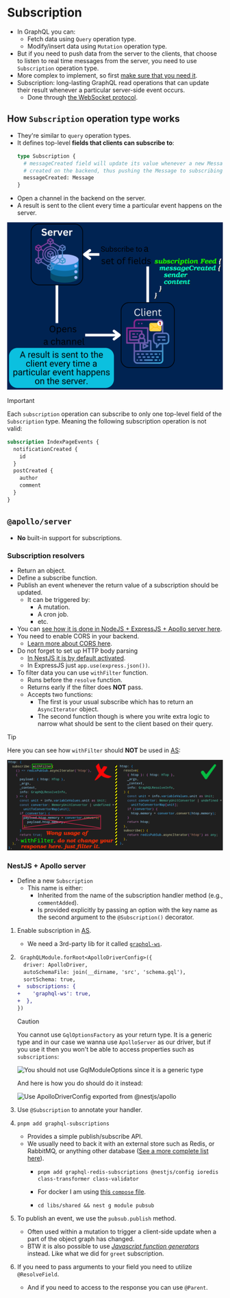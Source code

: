 # Subscription

- In GraphQL you can:
  - Fetch data using `Query` operation type.
  - Modify/insert data using `Mutation` operation type.
- But if you need to push data from the server to the clients, that choose to listen to real time messages from the server, you need to use `Subscription` operation type.
- More complex to implement, so first [make sure that you need it](https://github.com/kasir-barati/awesome-js-ts/blob/main/docs/websockets.md#scenarios-where-we-need-websockets).
- Subscription: long-lasting GraphQL read operations that can update their result whenever a particular server-side event occurs.
  - Done through [the WebSocket protocol](https://developer.mozilla.org/en-US/docs/Web/API/WebSockets_API).

## How `Subscription` operation type works

- They're similar to `query` operation types.
- It defines top-level **fields that clients can subscribe to**:
  ```graphql
  type Subscription {
    # messageCreated field will update its value whenever a new Message is
    # created on the backend, thus pushing the Message to subscribing clients.
    messageCreated: Message
  }
  ```
- Open a channel in the backend on the server.
- A result is sent to the client every time a particular event happens on the server.

![Client specifies a set of fields to be delivered to the client, but instead of immediately returning a single answer, a channel is opened and a result is sent to the client every time a particular event happens on the server](./assets/server-clien-graphql-subscription.png)

> [!IMPORTANT]
>
> Each `subscription` operation can subscribe to only one top-level field of the `Subscription` type. Meaning the following subscription operation is not valid:
>
> ```graphql
> subscription IndexPageEvents {
>   notificationCreated {
>     id
>   }
>   postCreated {
>     author
>     comment
>   }
> }
> ```

## `@apollo/server`

- **No** built-in support for subscriptions.

### Subscription resolvers

- Return an object.
- Define a subscribe function.
- Publish an event whenever the return value of a subscription should be updated.
  - It can be triggered by:
    - A mutation.
    - A cron job.
    - etc.
- You can [see how it is done in NodeJS + ExpressJS + Apollo server here](https://github.com/kasir-barati/graphql/tree/main/apps/server-statistics).
- You need to enable CORS in your backend.
  - [Learn more about CORS here](./security.md#cross-origin-resource-sharing----cors).
- Do not forget to set up HTTP body parsing
  - [In NestJS it is by default activated](https://docs.nestjs.com/faq/raw-body).
  - In ExpressJS just `app.use(express.json())`.
- To filter data you can use `withFilter` function.
  - Runs before the `resolve` function.
  - Returns early if the filter does **NOT** pass.
  - Accepts two functions:
    - The first is your usual subscribe which has to return an `AsyncIterator` object.
    - The second function though is where you write extra logic to narrow what should be sent to the client based on their query.

> [!TIP]
>
> Here you can see how `withFilter` should **NOT** be used in [AS](./glossary.md#asAcronymStandsFor):
>
> ![Inside the withFilter you should not change the resolved value, just filter it. For changing it use resolve function](./assets/wrong-usage-of-with-filter.png)

### NestJS + Apollo server

- Define a new `Subscription`
  - This name is either:
    - Inherited from the name of the subscription handler method (e.g., `commentAdded`).
    - Is provided explicitly by passing an option with the key name as the second argument to the `@Subscription()` decorator.

1. Enable subscription in [AS](./glossary.md#asAcronymStandsFor).
   - We need a 3rd-party lib for it called [`graphql-ws`](https://www.npmjs.com/package/graphql-ws).
2. ```diff
    GraphQLModule.forRoot<ApolloDriverConfig>({
     driver: ApolloDriver,
     autoSchemaFile: join(__dirname, 'src', 'schema.gql'),
     sortSchema: true,
   +  subscriptions: {
   +    'graphql-ws': true,
   +  },
   })
   ```

   > [!CAUTION]
   >
   > You cannot use `GqlOptionsFactory` as your return type. It is a generic type and in our case we wanna use `ApolloServer` as our driver, but if you use it then you won't be able to access properties such as `subscriptions`:
   >
   > ![You should not use GqlModuleOptions since it is a generic type](./assets/wrongly-typed-graphql-config.png)
   >
   > And here is how you do should do it instead:
   >
   > ![Use ApolloDriverConfig exported from @nestjs/apollo](./assets/correct-way-of-configuring-graphql.png)

3. Use `@Subscription` to annotate your handler.
4. ```shell
   pnpm add graphql-subscriptions
   ```

   - Provides a simple publish/subscribe API.
   - We usually need to back it with an external store such as Redis, or RabbitMQ, or anything other database ([See a more complete list here](https://github.com/apollographql/graphql-subscriptions?tab=readme-ov-file#pubsub-implementations)).
     - ```shell
       pnpm add graphql-redis-subscriptions @nestjs/config ioredis class-transformer class-validator
       ```
     - For docker I am using [this `compose` file](https://github.com/kasir-barati/docker/blob/main/docker-compose-files/redis).
     - ```shell
       cd libs/shared && nest g module pubsub
       ```

5. To publish an event, we use the `pubsub.publish` method.
   - Often used within a mutation to trigger a client-side update when a part of the object graph has changed.
   - BTW it is also possible to use [_Javascript function generators_](https://developer.mozilla.org/en-US/docs/Web/JavaScript/Reference/Statements/function*) instead. Like what we did for `greet` subscription.
6. If you need to pass arguments to your field you need to utilize `@ResolveField`.
   - And if you need to access to the response you can use `@Parent`.
